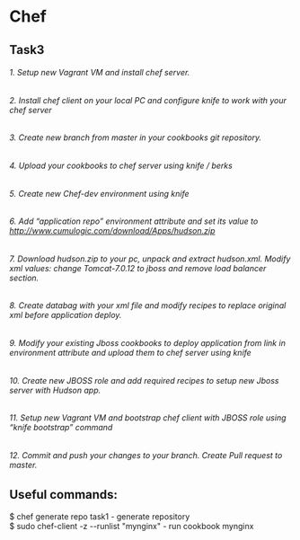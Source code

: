 # Chef

## Task3

###### 1. Setup new Vagrant VM and install chef server. 
###### 2. Install chef client on your local PC and configure knife to work with your chef server <br />
###### 3. Create new branch from master in your cookbooks git repository. <br />
###### 4. Upload  your cookbooks to chef server using knife / berks <br />
###### 5. Create new Chef-dev environment using knife <br />
###### 6. Add “application repo” environment attribute and set its value to http://www.cumulogic.com/download/Apps/hudson.zip <br />
###### 7. Download hudson.zip to your pc, unpack and extract hudson.xml. Modify xml values: change <engine>Tomcat-7.0.12</engine> to jboss and remove load balancer section. <br />
###### 8. Create databag with your xml file and modify recipes to replace original xml before application deploy. <br />
###### 9. Modify your existing Jboss cookbooks to deploy application from link in environment attribute and upload them to chef server using knife <br />
###### 10. Create new JBOSS role and add required recipes to setup new Jboss server with Hudson app. <br />
###### 11. Setup new Vagrant VM and bootstrap chef client with JBOSS role using “knife bootstrap” command <br />
###### 12. Commit and push your changes to your branch. Create Pull request to master. <br />

## Useful commands:

$ chef generate repo task1     - generate repository <br />
$ sudo chef-client -z --runlist "mynginx"     - run cookbook mynginx <br />
